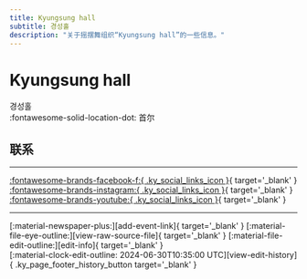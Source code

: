 ```yaml
---
title: Kyungsung hall
subtitle: 경성홀
description: "关于摇摆舞组织“Kyungsung hall”的一些信息。"
---
```


# Kyungsung hall

경성홀  
:fontawesome-solid-location-dot: 首尔  


## 联系


---

 [:fontawesome-brands-facebook-f:{ .ky_social_links_icon }](https://www.facebook.com/kyungsunghall){ target='_blank' } [:fontawesome-brands-instagram:{ .ky_social_links_icon }](https://instagram.com/kyungsunghall){ target='_blank' } [:fontawesome-brands-youtube:{ .ky_social_links_icon }](https://youtube.com/KyungsungHall){ target='_blank' }

---

<div class="ky_page_footer" markdown>
<div class="ky_page_footer_trailing" markdown="span">
[:material-newspaper-plus:][add-event-link]{ target='_blank' }
[:material-file-eye-outline:][view-raw-source-file]{ target='_blank' }
[:material-file-edit-outline:][edit-info]{ target='_blank' }
</div>
<div class="ky_page_footer_leading" markdown="span">
[:material-clock-edit-outline: 2024-06-30T10:35:00 UTC][view-edit-history]{ .ky_page_footer_history_button target='_blank' }
</div>
</div>

[add-event-link]: https://github.com/swingdance/events/issues/new?assignees=&labels=add+event&projects=&template=02-add_entity.yml&title=%5Bko_KR%5D%20Add%20Event%3A%20%3CName%3E&region=ko_KR&province=Seoul&city=Seoul&org_id=kyungsung-hall "添加活动"
[view-raw-source-file]: https://github.com/swingdance/orgs/blob/main/ko_KR/kyungsung-hall.json "查看原始源文件"
[edit-info]: https://github.com/swingdance/orgs/issues/new?assignees=&labels=update+org&projects=&template=03-update_entity.yml&title=%5Bko_KR%5D%20Update%20Org%3A%20Kyungsung%20hall&region=ko_KR&id=kyungsung-hall&name=Kyungsung%20hall "编辑信息"

[view-edit-history]: https://github.com/swingdance/orgs/commits/main/ko_KR/kyungsung-hall.json "查看编辑历史"

